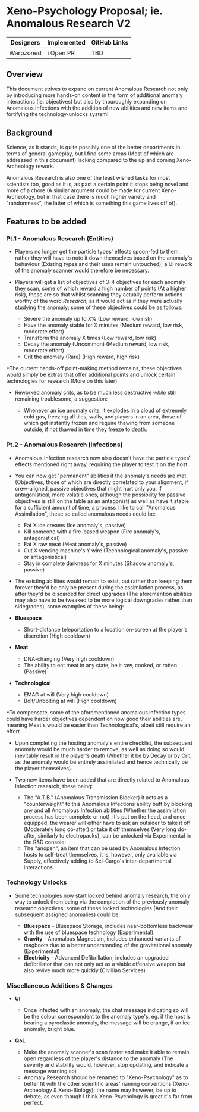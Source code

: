 # Xeno-Psychology Proposal; ie. Anomalous Research V2

| Designers | Implemented | GitHub Links |
|---|---|---|
| Warpzoned | :information_source: Open PR | TBD |

## Overview

This document strives to expand on current Anomalous Research not only by introducing more hands-on content in the form of additional anomaly interactions (ie. objectives) but also by thouroughly expanding on Anomalous Infections with the addition of new abilities and new items and fortifying the technology-unlocks system!

## Background

Science, as it stands, is quite possibly one of the better departments in terms of general gameplay, but I find some areas (Most of which are addressed in this document) lacking compared to the up and coming Xeno-Archeology rework.

Anomalous Research is also one of the least wished tasks for most scientists too, good as it is, as past a certain point it stops being novel and more of a chore (A similar argument could be made for current Xeno-Archeology, but in that case there is much higher variety and "randomness", the latter of which is something this game lives off of).

## Features to be added

### Pt.1 - Anomalous Research (Entities)

- Players no longer get the particle types' effects spoon-fed to them, rather they will have to note it down themselves based on the anomaly's behaviour (Existing types and their uses remain untouched); a UI rework of the anomaly scanner would therefore be necessary.

- Players will get a list of objectives of 3-4 objectives for each anomaly they scan, some of which reward a high number of points (At a higher risk), these are so that whilst scanning they actually perform actions worthy of the word _Research_, as it would act as if they were actually studying the anomaly; some of these objectives could be as follows:

    - Severe the anomaly up to X% (Low reward, low risk)
    - Have the anomaly stable for X minutes (Medium reward, low risk, moderate effort)
    - Transform the anomaly X times (Low reward, low risk)
    - Decay the anomaly (Uncommon) (Medium reward, low risk, moderate effort)
    - Crit the anomaly (Rare) (High reward, high risk)

*The current hands-off point-making method remains, these objectives would simply be extras that offer additional points and unlock certain technologies for research (More on this later).

- Reworked anomaly crits, as to be much less destructive _while_ still remaining troublesome; a suggestion:

    - Whenever an ice anomaly crits, it explodes in a cloud of extremely cold gas, freezing all tiles, walls, and players in an area, those of which get instantly frozen and require thawing from someone outside, if not thawed in time they freeze to death.

### Pt.2 - Anomalous Research (Infections)

- Anomalous Infection research now also doesn't have the particle types' effects mentioned right away, requiring the player to test it on the host.

- You can now get "permanent" abilities if the anomaly's needs are met (Objectives, those of which are directly correlated to your alignment, if crew-aligned, passive objectives that might hurt only you, if antagonistical, more volatile ones, although the possibility for passive objectives is still on the table as an antagonist) as well as have it stable for a sufficient amount of time, a process I like to call "Anomalous Assimilation", these so called anomalous needs could be:

    - Eat X ice creams (Ice anomaly's, passive)
    - Kill someone with a fire-based weapon (Fire anomaly's, antagonistical)
    - Eat X raw meat (Meat anomaly's, passive)
    - Cut X vending machine's Y wire (Technological anomaly's, passive or antagonistical)
    - Stay in complete darkness for X minutes (Shadow anomaly's, passive)

- The existing abilities would remain to exist, but rather than keeping them forever they'd be only be present during the assimilation process, as after they'd be discarded for direct upgrades (The aforemention abilities may also have to be tweaked to be more logical downgrades rather than sidegrades), some examples of these being:

- <b>Bluespace</b>
    - Short-distance teleportation to a location on-screen at the player's discretion (High cooldown)
- <b>Meat</b>
    - DNA-changing (Very high cooldown)
    - The ability to eat meat in any state, be it raw, cooked, or rotten (Passive)
- <b>Technological</b>
    - EMAG at will (Very high cooldown)
    - Bolt/Unbolting at will (High cooldown)

*To compensate, some of the aforementioned anomalous infection types could have harder objectives dependent on how good their abilities are, meaning Meat's would be easier than Technological's, albeit still require an effort.

- Upon completing the hosting anomaly's entire checklist, the subsequent anomaly would be much harder to remove, as well as doing so would inevitably result in the player's death (Whether it be by Decay or by Crit, as the anomaly would be entirely assimilated and hence technically be the player themselves).

- Two new items have been added that are directly related to Anomalous Infection research, these being:

    - The "A.T.B." (Anomalous Transmission Blocker) it acts as a "counterweight" to this Anomalous Infections ability buff by blocking any and all Anomalous Infection abilities (Whether the assimilation process has been complete or not), it's put on the head, and once equipped, the wearer will either have to ask an outsider to take it off (Moderately long do-after) or take it off themselves (Very long do-after, similarly to electropacks), can be unlocked via Experimental in the R&D console:
    - The "anopen", an item that can be used by Anomalous Infection hosts to self-treat themselves, it is, however, only available via Supply, effectively adding to Sci-Cargo's inter-departmental interactions.

### Technology Unlocks

- Some technologies now start locked behind anomaly research, the only way to unlock them being via the completion of the previously anomaly research objectives; some of these locked technologies (And their subsequent assigned anomalies) could be:

    - <b>Bluespace</b> - Bluespace Storage, includes near-bottomless backwear with the use of bluespace technology (Experimental)
    - <b>Gravity</b> - Anomalous Magnetism, includes enhanced variants of magboots due to a better understanding of the gravitational anomaly (Experimental) 
    - <b>Electricity</b> - Advanced Defibrillation, includes an upgraded defibrillator that can not only act as a viable offensive weapon but also revive much more quickly (Civillian Services)

### Miscellaneous Additions & Changes

- <b>UI</b>
    - Once infected with an anomaly, the chat message indicating so will be the colour correspondent to the anomaly type's, eg. if the host is bearing a pyroclastic anomaly, the message will be orange, if an ice anomaly, bright blue.

- <b>QoL</b>
    - Make the anomaly scanner's scan faster and make it able to remain open regardless of the player's distance to the anomaly (The severity and stability would, however, stop updating, and indicate a message warning so)
    - Anomaly Research should be renamed to "Xeno-Psychology" as to better fit with the other scientific areas' naming conventions (Xeno-Archeology & Xeno-Biology); the name may however, be up to debate, as even though I think Xeno-Psychology is great it's far from perfect.

